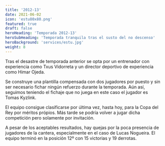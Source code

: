 ```yaml
---
title: '2012-13'
date: 2021-06-02
icon: 'estu80x80.png'
featured: true
draft: false
heroHeading: 'Temporada 2012-13'
heroSubHeading: 'Temporada tranquila tras el susto del no descenso'
heroBackground: 'services/estu.jpg'
weight: 8
---
```


Tras el desastre de temporada anterior se opta por un entrenador con experiencia como Txus Vidorreta y un director deportivo de experiencia como Himar Ojeda.

Se construye una plantilla compensada con dos jugadores por puesto y sin ser necesario fichar ningún refuerzo durante la temporada. Aún así, seguimos teniendo el fichaje que no juega en este caso el jugador es Tomas Kyzlink.

El equipo consigue clasificarse por última vez, hasta hoy, para la Copa del Rey por méritos própios. Más tarde se podría volver a jugar dicha competición pero solamente por invitación.

A pesar de los aceptables resultados, hay quejas por la poca presencia de jugadores de la cantera, especialmente en el caso de Lucas Nogueira. El equipo terminó en la posición 12º con 15 victorias y 19 derrotas.